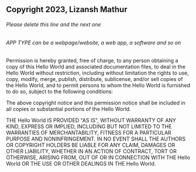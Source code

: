 ## Copyright 2023, Lizansh Mathur

###### Please delete this line and the next one
###### APP TYPE can be a webpage/website, a web app, a software and so on

Permission is hereby granted, free of charge, to any person obtaining a copy of this Hello World and associated documentation files, to deal in the Hello World without restriction, including without limitation the rights to use, copy, modify, merge, publish, distribute, sublicense, and/or sell copies of the Hello World, and to permit persons to whom the Hello World is furnished to do so, subject to the following conditions:

The above copyright notice and this permission notice shall be included in all copies or substantial portions of the Hello World.

THE Hello World IS PROVIDED "AS IS", WITHOUT WARRANTY OF ANY KIND, EXPRESS OR IMPLIED, INCLUDING BUT NOT LIMITED TO THE WARRANTIES OF MERCHANTABILITY, FITNESS FOR A PARTICULAR PURPOSE AND NONINFRINGEMENT. IN NO EVENT SHALL THE AUTHORS OR COPYRIGHT HOLDERS BE LIABLE FOR ANY CLAIM, DAMAGES OR OTHER LIABILITY, WHETHER IN AN ACTION OF CONTRACT, TORT OR OTHERWISE, ARISING FROM, OUT OF OR IN CONNECTION WITH THE Hello World OR THE USE OR OTHER DEALINGS IN THE Hello World.
